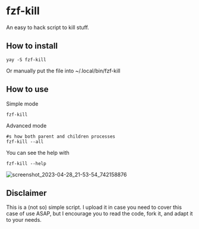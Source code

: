 # fzf-kill
An easy to hack script to kill stuff. 

## How to install

    yay -S fzf-kill

Or manually put the file into ~/.local/bin/fzf-kill

## How to use

Simple mode
    
    fzf-kill

Advanced mode

    #s how both parent and children processes
    fzf-kill --all

You can see the help with

    fzf-kill --help


![screenshot_2023-04-28_21-53-54_742158876](https://user-images.githubusercontent.com/3357792/235240651-2d20db69-88f8-410e-aca2-d40e34934068.png)

## Disclaimer
This is a (not so) simple script. I upload it in case you need to cover this case of use ASAP, but I encourage you to read the code, fork it, and adapt it to your needs.
